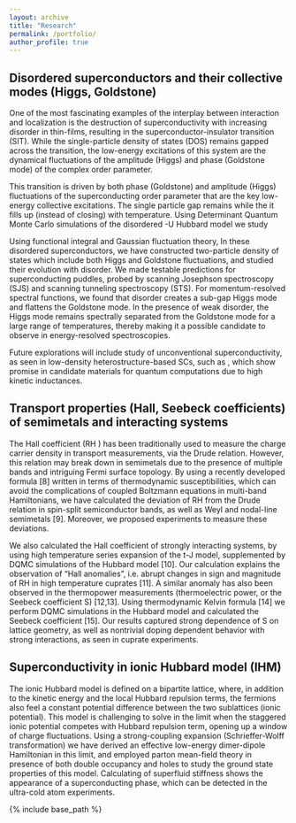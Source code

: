 ```yaml
---
layout: archive
title: "Research"
permalink: /portfolio/
author_profile: true
---
```


## Disordered superconductors and their collective modes (Higgs, Goldstone)
One of the most fascinating examples of the interplay between interaction and localization is the destruction of superconductivity with increasing disorder in thin-films, resulting in the superconductor-insulator transition (SIT). While the single-particle density of states (DOS) remains gapped across the transition, the low-energy excitations of this system are the dynamical fluctuations of the amplitude (Higgs) and phase (Goldstone mode) of the complex order parameter.


This transition is driven by both phase (Goldstone) and amplitude (Higgs) fluctuations of the superconducting order parameter that are the key low-energy collective excitations. The single particle gap remains while the it fills up (instead of closing) with temperature. Using Determinant Quantum Monte Carlo simulations of the disordered -U Hubbard model we study  

Using functional integral and Gaussian fluctuation theory, In these disordered superconductors, we have constructed two-particle density of states which include both Higgs and Goldstone fluctuations, and studied their evolution with disorder. We made testable predictions for superconducting puddles, probed by scanning Josephson spectroscopy (SJS) and scanning tunneling spectroscopy (STS). For momentum-resolved spectral functions, we found that disorder creates a sub-gap Higgs mode and flattens the Goldstone mode. In the presence of weak disorder, the Higgs mode remains spectrally separated from the Goldstone mode for a large range of temperatures, thereby making it a possible candidate to observe in energy-resolved spectroscopies.

Future explorations will include study of unconventional superconductivity, as seen in low-density heterostructure-based SCs, such as , which show promise in candidate materials for quantum computations due to high kinetic inductances.

## Transport properties (Hall, Seebeck coefficients) of semimetals and interacting systems
The Hall coefficient (RH ) has been traditionally used to measure the charge carrier density in transport measurements, via the Drude relation. However, this relation may break down in semimetals due to the presence of multiple bands and intriguing Fermi surface topology. By using a recently developed formula [8] written in terms of thermodynamic susceptibilities, which can avoid the complications of coupled Boltzmann equations in multi-band Hamiltonians, we have calculated the deviation of RH from the Drude relation in spin-split semiconductor bands, as well as Weyl and nodal-line semimetals [9].
Moreover, we proposed experiments to measure these deviations.

We also calculated the Hall coefficient of strongly interacting systems, by using high temperature series expansion of the t-J model, supplemented by DQMC simulations of the Hubbard model [10]. Our calculation explains the observation of “Hall anomalies”, i.e. abrupt changes in sign and magnitude of RH in high temperature cuprates [11]. A similar anomaly has also been observed in the thermopower measurements (thermoelectric power, or the Seebeck coefficient S) [12,13]. Using thermodynamic Kelvin formula [14] we perform DQMC simulations in the Hubbard model and calculated the Seebeck coefficient [15]. Our results captured strong dependence of S on lattice geometry, as well as nontrivial doping dependent behavior with strong interactions, as seen in cuprate experiments.


## Superconductivity in ionic Hubbard model (IHM)
The ionic Hubbard model is defined on a bipartite lattice, where, in addition to the kinetic energy and the local Hubbard repulsion terms, the fermions also feel a constant potential difference between the two sublattices (ionic potential). This model is challenging to solve in the limit when the staggered ionic potential competes with Hubbard repulsion term, opening up a window of charge fluctuations. Using a strong-coupling expansion (Schrieffer-Wolff transformation) we have derived an effective low-energy dimer-dipole Hamiltonian in this limit, and employed parton mean-field theory in presence of both double occupancy and holes to study the ground state properties of this model. Calculating of superfluid stiffness shows the appearance of a superconducting phase, which can be detected in the ultra-cold atom experiments.


{% include base_path %}


